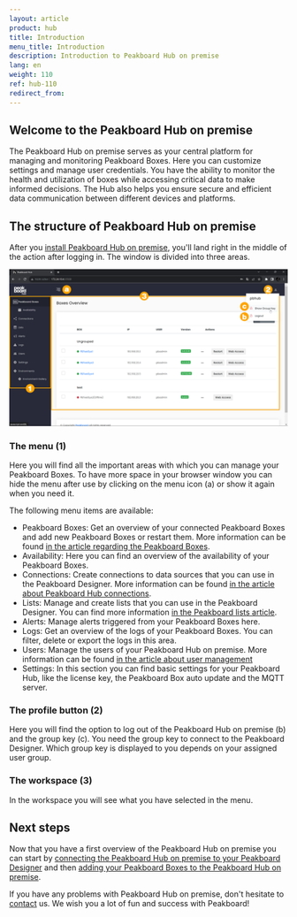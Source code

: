 ```yaml
---
layout: article
product: hub
title: Introduction
menu_title: Introduction
description: Introduction to Peakboard Hub on premise
lang: en
weight: 110
ref: hub-110
redirect_from:
---
```


## Welcome to the Peakboard Hub on premise

The Peakboard Hub on premise serves as your central platform for managing and monitoring Peakboard Boxes. Here you can customize settings and manage user credentials. You have the ability to monitor the health and utilization of boxes while accessing critical data to make informed decisions. The Hub also helps you ensure secure and efficient data communication between different devices and platforms.

## The structure of Peakboard Hub on premise

After you [install Peakboard Hub on premise](/hub/Peakboard%20Hub%20on%20premise/en-hub_version-history.html), you'll land right in the middle of the action after logging in.
The window is divided into three areas.

![Peakboard Hub](/assets/images/hub/en_hub_get-started-01.png)

### The menu (1)

Here you will find all the important areas with which you can manage your Peakboard Boxes.
To have more space in your browser window you can hide the menu after use by clicking on the menu icon (a) or show it again when you need it.

The following menu items are available:

* Peakboard Boxes: Get an overview of your connected Peakboard Boxes and add new Peakboard Boxes or restart them. More information can be found [in the article regarding the Peakboard Boxes](/hub/en-hub_boxmanagement.html).
* Availability: Here you can find an overview of the availability of your Peakboard Boxes.
* Connections: Create connections to data sources that you can use in the Peakboard Designer. More information can be found [in the article about Peakboard Hub connections](/hub/en-hub_sharedconnections.html).
* Lists: Manage and create lists that you can use in the Peakboard Designer. You can find more information [in the Peakboard lists article](/hub/en-hub_variableslist.html).
* Alerts: Manage alerts triggered from your Peakboard Boxes here.
* Logs: Get an overview of the logs of your Peakboard Boxes. You can filter, delete or export the logs in this area.
* Users: Manage the users of your Peakboard Hub on premise. More information can be found [in the article about user management](/hub/en-hub_usermanagement.html)
* Settings: In this section you can find basic settings for your Peakboard Hub, like the license key, the Peakboard Box auto update and the MQTT server.

### The profile button (2)

Here you will find the option to log out of the Peakboard Hub on premise (b) and the group key (c). You need the group key to connect to the Peakboard Designer. Which group key is displayed to you depends on your assigned user group.

### The workspace (3)

In the workspace you will see what you have selected in the menu.

## Next steps

Now that you have a first overview of the Peakboard Hub on premise you can start by [connecting the Peakboard Hub on premise to your Peakboard Designer](/hub/en-hub_connectpbdesigner.html) and then [adding your Peakboard Boxes to the Peakboard Hub on premise](/hub/en-hub_boxmanagement.html).

If you have any problems with Peakboard Hub on premise, don't hesitate to [contact](mailto:support@peakboard.com) us. We wish you a lot of fun and success with Peakboard!

